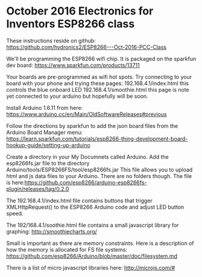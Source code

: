 # October 2016 Electronics for Inventors ESP8266 class

These instructions reside on github: https://github.com/hydronics2/ESP8266---Oct-2016-PCC-Class

We'll be programming the ESP8266 wifi chip.  It is packaged on the sparkfun dev board: https://www.sparkfun.com/products/13711

Your boards are pre-programmed as wifi hot spots. Try connecting to your board with your phone and trying these pages:
192.168.4.1/index.html  this controls the blue onboard LED
192.168.4.1/smoothie.html  this page is note yet connected to your arduino but hopefully will be soon.

Install Arduino 1.6.11 from here: https://www.arduino.cc/en/Main/OldSoftwareReleases#previous

Follow the directions by sparkfun to add the json board files from the Arduino Board Manager menu: https://learn.sparkfun.com/tutorials/esp8266-thing-development-board-hookup-guide/setting-up-arduino

Create a directory in your My Documnets called Arduino.  Add the esp8266fs.jar file to the directory Arduino/tools/ESP8266FS/tool/esp8266fs.jar
This file allows you to upload html and js data files to your Arduino. There are no folders though. The file is here:https://github.com/esp8266/arduino-esp8266fs-plugin/releases/tag/0.2.0


The 192.168.4.1/index.html file contains buttons that trigger XMLHttpRequest() to the ESP8266 Arduino code and adjust LED button speed. 

The 192/168.4.1/soothie.html file contains a small javascript library for graphing: http://smoothiecharts.org/

Small is important as there are memory constraints. Here is a description of how the memory is allocated for FS file systems: https://github.com/esp8266/Arduino/blob/master/doc/filesystem.md

There is a list of micro javascript libraries here: http://microjs.com/#
